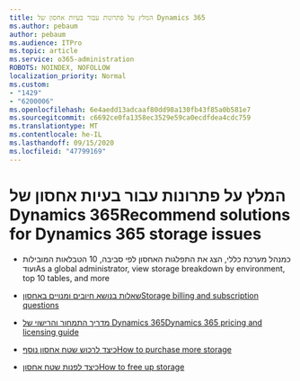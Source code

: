 ```yaml
---
title: המלץ על פתרונות עבור בעיות אחסון של Dynamics 365
ms.author: pebaum
author: pebaum
ms.audience: ITPro
ms.topic: article
ms.service: o365-administration
ROBOTS: NOINDEX, NOFOLLOW
localization_priority: Normal
ms.custom:
- "1429"
- "6200006"
ms.openlocfilehash: 6e4aedd13adcaaf80dd98a130fb43f85a0b581e7
ms.sourcegitcommit: c6692ce0fa1358ec3529e59ca0ecdfdea4cdc759
ms.translationtype: MT
ms.contentlocale: he-IL
ms.lasthandoff: 09/15/2020
ms.locfileid: "47799169"
---
```

# <a name="recommend-solutions-for-dynamics-365-storage-issues"></a><span data-ttu-id="67b8f-102">המלץ על פתרונות עבור בעיות אחסון של Dynamics 365</span><span class="sxs-lookup"><span data-stu-id="67b8f-102">Recommend solutions for Dynamics 365 storage issues</span></span>

* <span data-ttu-id="67b8f-103">כמנהל מערכת כללי, הצג את התפלגות האחסון לפי סביבה, 10 הטבלאות המובילות ועוד</span><span class="sxs-lookup"><span data-stu-id="67b8f-103">As a global administrator, view storage breakdown by environment, top 10 tables, and more</span></span>

* [<span data-ttu-id="67b8f-104">שאלות בנושא חיובים ומנויים באחסון</span><span class="sxs-lookup"><span data-stu-id="67b8f-104">Storage billing and subscription questions</span></span>](https://docs.microsoft.com/dynamics365/customer-engagement/admin/contact-information-microsoft-dynamics-365-online-billing-support)

* [<span data-ttu-id="67b8f-105">מדריך התמחור והרישוי של Dynamics 365</span><span class="sxs-lookup"><span data-stu-id="67b8f-105">Dynamics 365 pricing and licensing guide</span></span>](https://dynamics.microsoft.com/pricing/)

* [<span data-ttu-id="67b8f-106">כיצד לרכוש שטח אחסון נוסף</span><span class="sxs-lookup"><span data-stu-id="67b8f-106">How to purchase more storage</span></span>](https://docs.microsoft.com/dynamics365/customer-engagement/admin/manage-storage#add-storage-to-dynamics-365-online)

* [<span data-ttu-id="67b8f-107">כיצד לפנות שטח אחסון</span><span class="sxs-lookup"><span data-stu-id="67b8f-107">How to free up storage</span></span>](https://docs.microsoft.com/dynamics365/customer-engagement/admin/free-storage-space)
